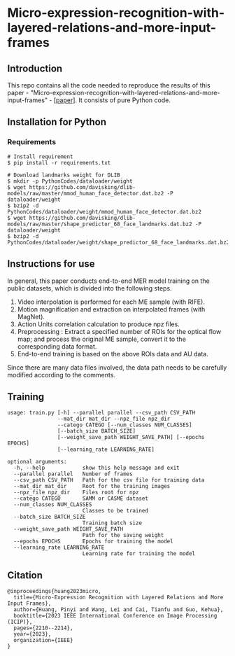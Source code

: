 # Micro-expression-recognition-with-layered-relations-and-more-input-frames



## Introduction

This repo contains all the code needed to reproduce the results of this paper - "Micro-expression-recognition-with-layered-relations-and-more-input-frames" - [[paper]](https://ieeexplore.ieee.org/abstract/document/10222395). It consists of pure Python code.

## Installation for Python

### Requirements

```command
# Install requirement
$ pip install -r requirements.txt

# Download landmarks weight for DLIB
$ mkdir -p PythonCodes/dataloader/weight
$ wget https://github.com/davisking/dlib-models/raw/master/mmod_human_face_detector.dat.bz2 -P dataloader/weight
$ bzip2 -d PythonCodes/dataloader/weight/mmod_human_face_detector.dat.bz2
$ wget https://github.com/davisking/dlib-models/raw/master/shape_predictor_68_face_landmarks.dat.bz2 -P dataloader/weight
$ bzip2 -d PythonCodes/dataloader/weight/shape_predictor_68_face_landmarks.dat.bz2
```

## Instructions for use

In general, this paper conducts end-to-end MER model training on the public datasets, which is divided into the following steps.

1. Video interpolation is performed for each ME sample (with RIFE).
2. Motion magnification and extraction on interpolated frames (with MagNet).
3. Action Units correlation calculation to produce npz files.
4. Preprocessing : Extract a specified number of ROIs for the optical flow map; and process the original ME sample, convert it to the corresponding data format.
5. End-to-end training is based on the above ROIs data and AU data.

Since there are many data files involved, the data path needs to be carefully modified according to the comments.

## Training

```
usage: train.py [-h] --parallel parallel --csv_path CSV_PATH 
				--mat_dir mat_dir --npz_file npz_dir
                --catego CATEGO [--num_classes NUM_CLASSES]
                [--batch_size BATCH_SIZE]
                [--weight_save_path WEIGHT_SAVE_PATH] [--epochs EPOCHS]
                [--learning_rate LEARNING_RATE]

optional arguments:
  -h, --help            show this help message and exit
  --parallel parallel	Number of frames
  --csv_path CSV_PATH   Path for the csv file for training data
  --mat_dir mat_dir		Root for the training images
  --npz_file npz_dir  	Files root for npz
  --catego CATEGO       SAMM or CASME dataset
  --num_classes NUM_CLASSES
                        Classes to be trained
  --batch_size BATCH_SIZE
                        Training batch size
  --weight_save_path WEIGHT_SAVE_PATH
                        Path for the saving weight
  --epochs EPOCHS       Epochs for training the model
  --learning_rate LEARNING_RATE
                        Learning rate for training the model
```

## Citation
```
@inproceedings{huang2023micro,
  title={Micro-Expression Recognition with Layered Relations and More Input Frames},
  author={Huang, Pinyi and Wang, Lei and Cai, Tianfu and Guo, Kehua},
  booktitle={2023 IEEE International Conference on Image Processing (ICIP)},
  pages={2210--2214},
  year={2023},
  organization={IEEE}
}
```
